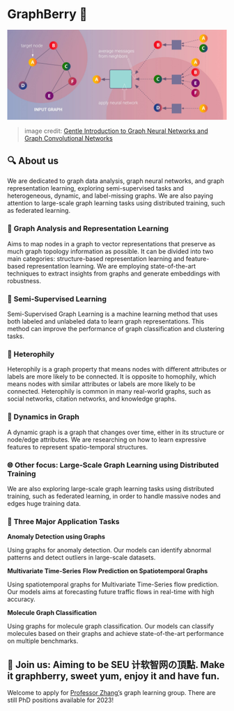 # GraphBerry 🍇

![image](/images/GNN-01-scaled.jpg)
> image credit: [Gentle Introduction to Graph Neural Networks and Graph Convolutional Networks](https://perfectial.com/blog/graph-neural-networks-and-graph-convolutional-networks/)


## 🔍 **About us**

We are dedicated to graph data analysis, graph neural networks, and graph representation learning, exploring semi-supervised tasks and heterogeneous, dynamic, and label-missing graphs. We are also paying attention to large-scale graph learning tasks using distributed training, such as federated learning.

### 🌟 **Graph Analysis and Representation Learning**

Aims to map nodes in a graph to vector representations that preserve as much graph topology information as possible. It can be divided into two main categories: structure-based representation learning and feature-based representation learning. We are employing state-of-the-art techniques to extract insights from graphs and generate embeddings with robustness.

### 🌟 **Semi-Supervised Learning**

Semi-Supervised Graph Learning is a machine learning method that uses both labeled and unlabeled data to learn graph representations. This method can improve the performance of graph classification and clustering tasks.

### 🌟 Heterophily

Heterophily is a graph property that means nodes with different attributes or labels are more likely to be connected. It is opposite to homophily, which means nodes with similar attributes or labels are more likely to be connected. Heterophily is common in many real-world graphs, such as social networks, citation networks, and knowledge graphs.

### 🌟 Dynamics in Graph

A dynamic graph is a graph that changes over time, either in its structure or node/edge attributes. We are researching on how to learn expressive features to represent spatio-temporal structures.

### 🌐 Other focus: **Large-Scale Graph Learning using Distributed Training**

We are also exploring large-scale graph learning tasks using distributed training, such as federated learning, in order to handle massive nodes and edges huge training data.

### 🚀 **Three Major Application Tasks**

**Anomaly Detection using Graphs**

Using graphs for anomaly detection. Our models can identify abnormal patterns and detect outliers in large-scale datasets.

**Multivariate Time-Series** **Flow Prediction on Spatiotemporal Graphs**

Using spatiotemporal graphs for Multivariate Time-Series flow prediction. Our models aims at forecasting future traffic flows in real-time with high accuracy.

**Molecule Graph Classification**

Using graphs for molecule graph classification. Our models can classify molecules based on their graphs and achieve state-of-the-art performance on multiple benchmarks.

## 🌅 Join us: A**iming to be SEU 计软智网の頂點. Make it graphberry, sweet yum, enjoy it and have fun.**

Welcome to apply for [Professor Zhang’](https://jhzhangseu.gitee.io)s graph learning group. There are still PhD positions available for 2023!
